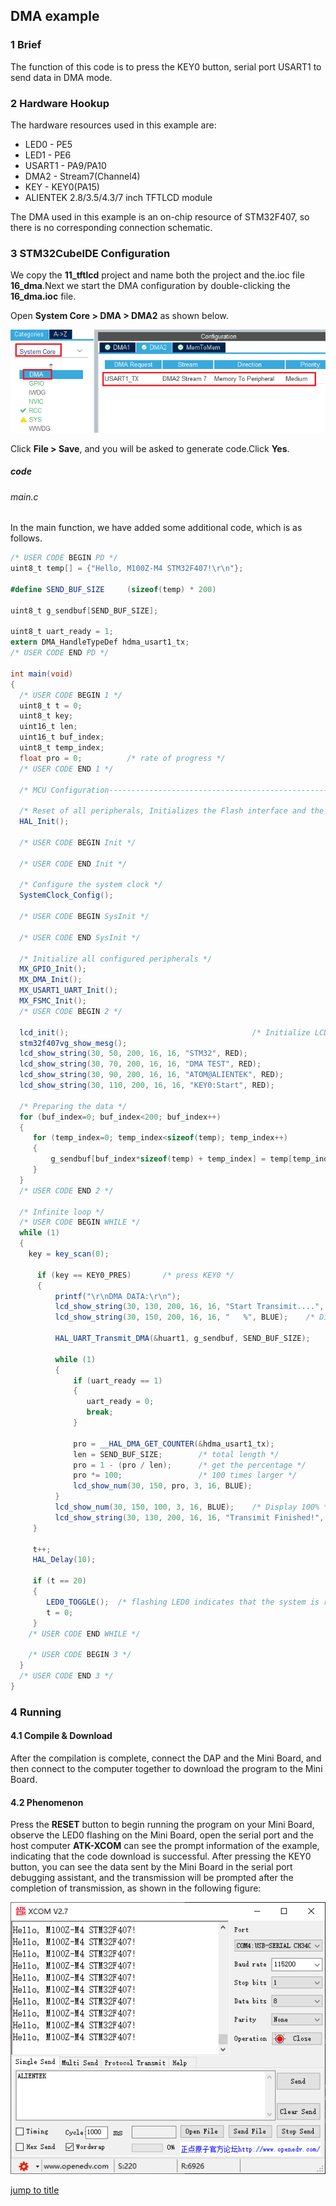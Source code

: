 ## DMA example<a name="brief"></a>

### 1 Brief
The function of this code is to press the KEY0 button, serial port USART1 to send data in DMA mode.
### 2 Hardware Hookup
The hardware resources used in this example are:
+ LED0 - PE5
+ LED1 - PE6
+ USART1 - PA9/PA10
+ DMA2 - Stream7(Channel4) 
+ KEY - KEY0(PA15) 
+ ALIENTEK  2.8/3.5/4.3/7 inch TFTLCD module

The DMA used in this example is an on-chip resource of STM32F407, so there is no corresponding connection schematic.

### 3 STM32CubeIDE Configuration

We copy the **11_tftlcd** project and name both the project and the.ioc file **16_dma**.Next we start the DMA configuration by double-clicking the **16_dma.ioc** file.

Open **System Core > DMA > DMA2** as shown below.

<img src="../../1_docs/3_figures/16_dma/01_config.png">

Click **File > Save**, and you will be asked to generate code.Click **Yes**.

##### code
###### main.c
In the main function, we have added some additional code, which is as follows.
```c#
/* USER CODE BEGIN PD */
uint8_t temp[] = {"Hello, M100Z-M4 STM32F407!\r\n"};

#define SEND_BUF_SIZE     (sizeof(temp) * 200)

uint8_t g_sendbuf[SEND_BUF_SIZE];

uint8_t uart_ready = 1;
extern DMA_HandleTypeDef hdma_usart1_tx;
/* USER CODE END PD */

int main(void)
{
  /* USER CODE BEGIN 1 */
  uint8_t t = 0;
  uint8_t key;
  uint16_t len;
  uint16_t buf_index;
  uint8_t temp_index;
  float pro = 0;          /* rate of progress */
  /* USER CODE END 1 */

  /* MCU Configuration--------------------------------------------------------*/

  /* Reset of all peripherals, Initializes the Flash interface and the Systick. */
  HAL_Init();

  /* USER CODE BEGIN Init */

  /* USER CODE END Init */

  /* Configure the system clock */
  SystemClock_Config();

  /* USER CODE BEGIN SysInit */

  /* USER CODE END SysInit */

  /* Initialize all configured peripherals */
  MX_GPIO_Init();
  MX_DMA_Init();
  MX_USART1_UART_Init();
  MX_FSMC_Init();
  /* USER CODE BEGIN 2 */

  lcd_init();                                         /* Initialize LCD */
  stm32f407vg_show_mesg();
  lcd_show_string(30, 50, 200, 16, 16, "STM32", RED);
  lcd_show_string(30, 70, 200, 16, 16, "DMA TEST", RED);
  lcd_show_string(30, 90, 200, 16, 16, "ATOM@ALIENTEK", RED);
  lcd_show_string(30, 110, 200, 16, 16, "KEY0:Start", RED);

  /* Preparing the data */
  for (buf_index=0; buf_index<200; buf_index++)
  {
     for (temp_index=0; temp_index<sizeof(temp); temp_index++)
     {
    	 g_sendbuf[buf_index*sizeof(temp) + temp_index] = temp[temp_index];
     }
  }
  /* USER CODE END 2 */

  /* Infinite loop */
  /* USER CODE BEGIN WHILE */
  while (1)
  {
    key = key_scan(0);

	  if (key == KEY0_PRES)       /* press KEY0 */
	  {
	  	  printf("\r\nDMA DATA:\r\n");
	  	  lcd_show_string(30, 130, 200, 16, 16, "Start Transimit....", BLUE);
	  	  lcd_show_string(30, 150, 200, 16, 16, "   %", BLUE);    /* Display percent sign */

	  	  HAL_UART_Transmit_DMA(&huart1, g_sendbuf, SEND_BUF_SIZE);

	  	  while (1)
	  	  {
	  		  if (uart_ready == 1)
	  		  {
	  		     uart_ready = 0;
	  		     break;
	  		  }

	  		  pro = __HAL_DMA_GET_COUNTER(&hdma_usart1_tx);
	  		  len = SEND_BUF_SIZE;        /* total length */
	  		  pro = 1 - (pro / len);      /* get the percentage */
	  		  pro *= 100;                 /* 100 times larger */
	  		  lcd_show_num(30, 150, pro, 3, 16, BLUE);
	  	  }
	  	  lcd_show_num(30, 150, 100, 3, 16, BLUE);    /* Display 100% */
	  	  lcd_show_string(30, 130, 200, 16, 16, "Transimit Finished!", BLUE); /* Prompt transmission completed */
	 }

	 t++;
	 HAL_Delay(10);

	 if (t == 20)
	 {
	    LED0_TOGGLE();  /* flashing LED0 indicates that the system is running */
	    t = 0;
	 }
    /* USER CODE END WHILE */

    /* USER CODE BEGIN 3 */
  }
  /* USER CODE END 3 */
}
```

### 4 Running
#### 4.1 Compile & Download
After the compilation is complete, connect the DAP and the Mini Board, and then connect to the computer together to download the program to the Mini Board.
#### 4.2 Phenomenon
Press the **RESET** button to begin running the program on your Mini Board, observe the LED0 flashing on the Mini Board, open the serial port and the host computer **ATK-XCOM** can see the prompt information of the example, indicating that the code download is successful. After pressing the KEY0 button, you can see the data sent by the Mini Board in the serial port debugging assistant, and the transmission will be prompted after the completion of transmission, as shown in the following figure:

<img src="../../1_docs/3_figures/16_dma/02_xcom.png">

[jump to title](#brief)